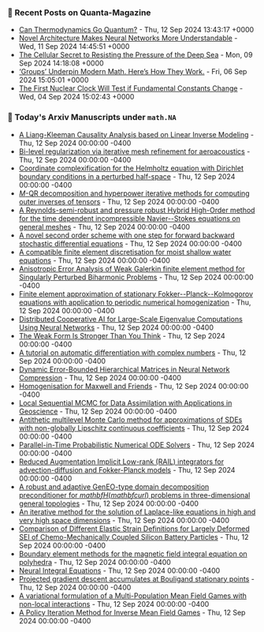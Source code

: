 ### 📝 Recent Posts on Quanta-Magazine
<!-- quanta starts -->
* <a href="https://www.quantamagazine.org/can-thermodynamics-go-quantum-20240912/">Can Thermodynamics Go Quantum?</a> - Thu, 12 Sep 2024 13:43:17 +0000
* <a href="https://www.quantamagazine.org/novel-architecture-makes-neural-networks-more-understandable-20240911/">Novel Architecture Makes Neural Networks More Understandable</a> - Wed, 11 Sep 2024 14:45:51 +0000
* <a href="https://www.quantamagazine.org/the-cellular-secret-to-resisting-the-pressure-of-the-deep-sea-20240909/">The Cellular Secret to Resisting the Pressure of the Deep Sea</a> - Mon, 09 Sep 2024 14:18:08 +0000
* <a href="https://www.quantamagazine.org/groups-underpin-modern-math-heres-how-they-work-20240906/">‘Groups’ Underpin Modern Math. Here’s How They Work.</a> - Fri, 06 Sep 2024 15:05:01 +0000
* <a href="https://www.quantamagazine.org/the-first-nuclear-clock-will-test-if-fundamental-constants-change-20240904/">The First Nuclear Clock Will Test if Fundamental Constants Change</a> - Wed, 04 Sep 2024 15:02:43 +0000
<!-- quanta ends -->

### 📝 Today's Arxiv Manuscripts under ``math.NA``
<!-- arxiv-math-na starts -->
* <a href="https://arxiv.org/abs/2409.06797">A Liang-Kleeman Causality Analysis based on Linear Inverse Modeling</a> - Thu, 12 Sep 2024 00:00:00 -0400
* <a href="https://arxiv.org/abs/2409.06854">Bi-level regularization via iterative mesh refinement for aeroacoustics</a> - Thu, 12 Sep 2024 00:00:00 -0400
* <a href="https://arxiv.org/abs/2409.06988">Coordinate complexification for the Helmholtz equation with Dirichlet boundary conditions in a perturbed half-space</a> - Thu, 12 Sep 2024 00:00:00 -0400
* <a href="https://arxiv.org/abs/2409.07007">$M$-QR decomposition and hyperpower iterative methods for computing outer inverses of tensors</a> - Thu, 12 Sep 2024 00:00:00 -0400
* <a href="https://arxiv.org/abs/2409.07037">A Reynolds-semi-robust and pressure robust Hybrid High-Order method for the time dependent incompressible Navier--Stokes equations on general meshes</a> - Thu, 12 Sep 2024 00:00:00 -0400
* <a href="https://arxiv.org/abs/2409.07118">A novel second order scheme with one step for forward backward stochastic differential equations</a> - Thu, 12 Sep 2024 00:00:00 -0400
* <a href="https://arxiv.org/abs/2409.07182">A compatible finite element discretisation for moist shallow water equations</a> - Thu, 12 Sep 2024 00:00:00 -0400
* <a href="https://arxiv.org/abs/2409.07217">Anisotropic Error Analysis of Weak Galerkin finite element method for Singularly Perturbed Biharmonic Problems</a> - Thu, 12 Sep 2024 00:00:00 -0400
* <a href="https://arxiv.org/abs/2409.07371">Finite element approximation of stationary Fokker--Planck--Kolmogorov equations with application to periodic numerical homogenization</a> - Thu, 12 Sep 2024 00:00:00 -0400
* <a href="https://arxiv.org/abs/2409.06746">Distributed Cooperative AI for Large-Scale Eigenvalue Computations Using Neural Networks</a> - Thu, 12 Sep 2024 00:00:00 -0400
* <a href="https://arxiv.org/abs/2409.06751">The Weak Form Is Stronger Than You Think</a> - Thu, 12 Sep 2024 00:00:00 -0400
* <a href="https://arxiv.org/abs/2409.06752">A tutorial on automatic differentiation with complex numbers</a> - Thu, 12 Sep 2024 00:00:00 -0400
* <a href="https://arxiv.org/abs/2409.07028">Dynamic Error-Bounded Hierarchical Matrices in Neural Network Compression</a> - Thu, 12 Sep 2024 00:00:00 -0400
* <a href="https://arxiv.org/abs/2409.07084">Homogenisation for Maxwell and Friends</a> - Thu, 12 Sep 2024 00:00:00 -0400
* <a href="https://arxiv.org/abs/2409.07111">Local Sequential MCMC for Data Assimilation with Applications in Geoscience</a> - Thu, 12 Sep 2024 00:00:00 -0400
* <a href="https://arxiv.org/abs/2305.12992">Antithetic multilevel Monte Carlo method for approximations of SDEs with non-globally Lipschitz continuous coefficients</a> - Thu, 12 Sep 2024 00:00:00 -0400
* <a href="https://arxiv.org/abs/2310.01145">Parallel-in-Time Probabilistic Numerical ODE Solvers</a> - Thu, 12 Sep 2024 00:00:00 -0400
* <a href="https://arxiv.org/abs/2311.15143">Reduced Augmentation Implicit Low-rank (RAIL) integrators for advection-diffusion and Fokker-Planck models</a> - Thu, 12 Sep 2024 00:00:00 -0400
* <a href="https://arxiv.org/abs/2311.18783">A robust and adaptive GenEO-type domain decomposition preconditioner for $mathbf{H}(mathbf{curl})$ problems in three-dimensional general topologies</a> - Thu, 12 Sep 2024 00:00:00 -0400
* <a href="https://arxiv.org/abs/2403.00682">An iterative method for the solution of Laplace-like equations in high and very high space dimensions</a> - Thu, 12 Sep 2024 00:00:00 -0400
* <a href="https://arxiv.org/abs/2404.01884">Comparison of Different Elastic Strain Definitions for Largely Deformed SEI of Chemo-Mechanically Coupled Silicon Battery Particles</a> - Thu, 12 Sep 2024 00:00:00 -0400
* <a href="https://arxiv.org/abs/2405.11071">Boundary element methods for the magnetic field integral equation on polyhedra</a> - Thu, 12 Sep 2024 00:00:00 -0400
* <a href="https://arxiv.org/abs/2209.15190">Neural Integral Equations</a> - Thu, 12 Sep 2024 00:00:00 -0400
* <a href="https://arxiv.org/abs/2403.02530">Projected gradient descent accumulates at Bouligand stationary points</a> - Thu, 12 Sep 2024 00:00:00 -0400
* <a href="https://arxiv.org/abs/2408.03118">A variational formulation of a Multi-Population Mean Field Games with non-local interactions</a> - Thu, 12 Sep 2024 00:00:00 -0400
* <a href="https://arxiv.org/abs/2409.06184">A Policy Iteration Method for Inverse Mean Field Games</a> - Thu, 12 Sep 2024 00:00:00 -0400
<!-- arxiv-math-na ends -->
